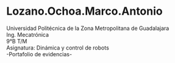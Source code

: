 # Lozano.Ochoa.Marco.Antonio
Universidad Politécnica de la Zona Metropolitana de Guadalajara \
Ing. Mecatrónica \
9°B T/M \
Asignatura: Dinámica y control de robots \
-Portafolio de evidencias-
